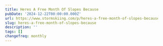 ```yaml
---
title: Heres A Free Month Of Slopes Because
pubDate: '2024-12-22T00:00:00.000Z'
url: https://www.stormskiing.com/p/heres-a-free-month-of-slopes-because
slug: heres-a-free-month-of-slopes-because
description: ''
tags: []
changefreq: monthly
---
```


<!-- Add post content below -->
